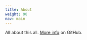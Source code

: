 ```yaml
---
title: About
weight: 90
nav: main
---
```


All about this all. [More info](https://github.com/bolt-design-system/bolt) on GitHub.

